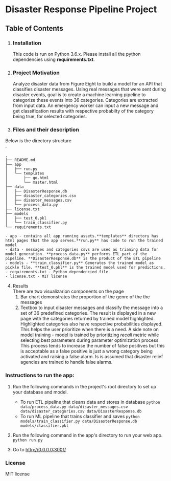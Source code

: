 # Disaster Response Pipeline Project


## Table of Contents
1. ### Installation
    This code is run on Python 3.6.x. Please install all the python dependencies using **requirements.txt**.
2. ### Project Motivation
     Analyze disaster data from Figure Eight to build a model for an API that classifies disaster messages. Using real messages that were sent during disaster events, goal is to create a machine learning pipeline to categorize these events into 36 categories. Categories are extracted from input data. An emergency worker can input a new message and get classification results with respective probabilty of the category being true, for selected categories.
    
3. ### Files and their description
Below is the directory structure</br>
.</br>
```
.
├── README.md
├── app
│   ├── run.py
│   └── templates
│       ├── go.html
│       └── master.html
├── data
│   ├── DisasterResponse.db
│   ├── disaster_categories.csv
│   ├── disaster_messages.csv
│   └── process_data.py
├── license.txt
├── models
│   ├── test_0.pkl
│   └── train_classifier.py
└── requirements.txt
```
    - app - contains all app running assets.**templates** directory has html pages that the app serves.**run.py** has code to run the trained model
    - data - messages and categories csvs are used as trianing data for model generation. **process_data.py** performs ETL part of the pipeline. **DisasterResponse.db** is the product of the ETL pipeline
    - models - **train_classifier.py** Generates the trained model as pickle file. **test_0.pkl** is the trained model used for predictions.
    - requirements.txt - Python dependencied file
    - license.txt - MIT license
    
4. Results  
    There are two visualizarion components on the page
    1. Bar chart demonstrates the proportion of the genre of the the messages
    2. Textbox to input disaster messages and classify the message into a set of 36 predefined categories. The result is displayed in a new page with the categories returned by trained model highlighted. Highlighted categories also have respective probabilities displayed. This helps the user prioritize when there is a need. A side note on model training - model is trained by prioritizing *recall* metric while selecting best parameters during parameter optimization process. This process tends to increase the number of false positives but this is acceptable as a false positive is just a wrong category being activated and raising a false alarm. Is is assumed that disaster relief agencies are trained to handle false alarms.

   
### Instructions to run the app:
1. Run the following commands in the project's root directory to set up your database and model.

    - To run ETL pipeline that cleans data and stores in database
        `python data/process_data.py data/disaster_messages.csv data/disaster_categories.csv data/DisasterResponse.db`
    - To run ML pipeline that trains classifier and saves
        `python models/train_classifier.py data/DisasterResponse.db models/classifier.pkl`

2. Run the following command in the app's directory to run your web app.
    `python run.py`

3. Go to http://0.0.0.0:3001/


### License
MIT license 
